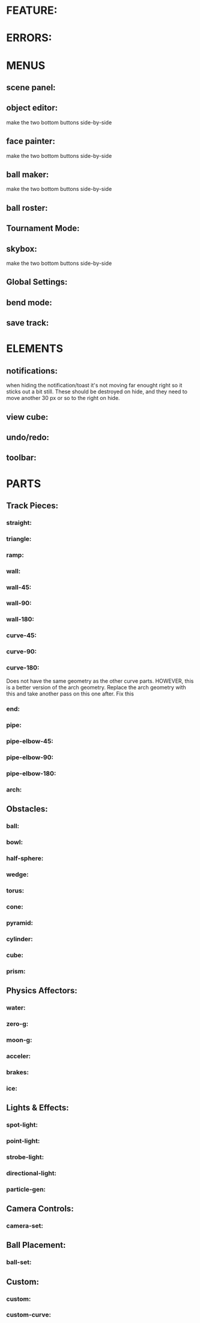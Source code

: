 # FEATURE: 

# ERRORS:

# MENUS 
## scene panel: 
## object editor:
make the two bottom buttons side-by-side
## face painter:
 make the two bottom buttons side-by-side
## ball maker:
make the two bottom buttons side-by-side
## ball roster:
## Tournament Mode:
## skybox: 
make the two bottom buttons side-by-side
## Global Settings:
## bend mode:
## save track:

# ELEMENTS
## notifications:
when hiding the notification/toast it's not moving far enought right so it sticks out a bit still. These should be destroyed on hide, and they need to move another 30 px or so to the right on hide.
## view cube:
## undo/redo:
## toolbar:
# PARTS
## Track Pieces:
### straight:
### triangle:
### ramp:
### wall:
### wall-45:
### wall-90:
### wall-180:
### curve-45:
### curve-90:
### curve-180:
 Does not have the same geometry as the other curve parts. HOWEVER, this is a better version of the arch geometry. Replace the arch geometry with this and take another pass on this one after. Fix this
### end:
### pipe:
### pipe-elbow-45:
### pipe-elbow-90:
### pipe-elbow-180:
### arch:
## Obstacles:
### ball:
### bowl:
### half-sphere:
### wedge:
### torus:
### cone:
### pyramid:
### cylinder:
### cube:
### prism:
## Physics Affectors:
### water:
### zero-g:
### moon-g:
### acceler:
### brakes:
### ice:
## Lights & Effects:
### spot-light:
### point-light:
### strobe-light:
### directional-light:
### particle-gen:
## Camera Controls:
### camera-set:
## Ball Placement:
### ball-set:
## Custom:
### custom:
### custom-curve:
